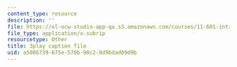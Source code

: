 ```yaml
---
content_type: resource
description: ''
file: https://ol-ocw-studio-app-qa.s3.amazonaws.com/courses/11-601-introduction-to-environmental-policy-and-planning-fall-2016/a5086739675e570b98c20d9bdad09d9b_A76FlzncnbU.vtt
file_type: application/x-subrip
resourcetype: Other
title: 3play caption file
uid: a5086739-675e-570b-98c2-0d9bdad09d9b
---
```

